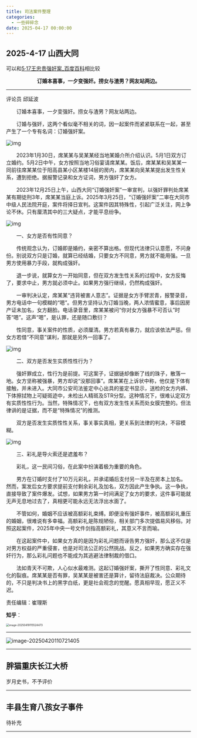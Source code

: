 ```yaml
---
title: 司法案件整理
categories:
  - 一些碎碎念
date: 2025-04-17 00:00:00
---
```






## 2025-4-17 山西大同

可以和[5·17王忠贵强奸案_百度百科](https://baike.baidu.com/item/5·17王忠贵强奸案/20843110#:~:text=2011年贵州省一起强奸案2011年5月17日，贵州省毕节市阿市乡国土资源管理所所长王忠贵强奸当地中学26岁的初中英语女教师周某。隔日周某向阿市乡派出所报警，警方回应称“戴避孕套不算强奸”。)相比较

<center><strong>订婚本喜事，一夕变强奸。捞女与渣男？网友站两边。</strong></center>

---

评论员 邱延波

　　订婚本喜事，一夕变强奸。捞女与渣男？网友站两边。

　　订婚与强奸，这两个看似毫不相关的词，因一起案件而紧紧联系在一起，甚至产生了一个专有名词：订婚强奸案。

![img](https://yamapicgo.oss-cn-nanjing.aliyuncs.com/picgoImage/007YAdaely1hzu9h5p4r3j30ta0hbjs2.jpg)

　　2023年1月30日，席某某与吴某某经当地某婚介所介绍认识。5月1日双方订立婚约。5月2日中午，女方按照当地习俗宴请席某某。饭后，席某某和吴某某一同前往席某某位于阳高县某小区某楼14层的房内，席某某向吴某某提出发生性关系，遭到拒绝。据报警记录和女方证词，男方强奸了女方。

　　2023年12月25日上午，山西大同“订婚强奸案”一审宣判，以强奸罪判处席某某有期徒刑3年，席某某当庭上诉。2025年3月25日，“订婚强奸案”二审在大同市中级人民法院开庭，案件将择日宣判。这案件因其特殊性，引起广泛关注，网上争论不休。只有厘清其中的三大疑点，才能平息纷争。

![img](https://yamapicgo.oss-cn-nanjing.aliyuncs.com/picgoImage/007YAdaely1hzu9hss9x3j30xi0kvdge.jpg)

　　一、女方是否有性同意？

　　传统观念认为，订婚即是婚约，亲密不算出格。但现代法律只认意愿，不问身份。别说双方只是订婚，就算已经结婚，只要女方不同意，男方就不能用强。一旦男方使用暴力手段，就构成强奸。

　　退一步说，就算女方一开始同意，但在双方发生性关系的过程中，女方反悔了，要求中止，男方就必须中止。如果男方强行继续，仍然构成强奸。

　　一审判决认定，席某某“违背被害人意志”。证据是女方手臂淤青，报警录音，男方电话中一句模糊的“嗯”。但男方坚持认为订婚当晚，两人浓情蜜意，事后因房产证未加名，女方翻脸。电话录音里，席某某被问“你对女方强暴不可否认”时答“嗯”。这声“嗯”，是认罪，还是随口敷衍？

　　性同意，事关案件的性质，必须厘清。男方若真有暴力，就应该依法严惩。但女方若借“不同意”谋利，那就是另外一回事了。 

![img](https://yamapicgo.oss-cn-nanjing.aliyuncs.com/picgoImage/007YAdaely1hzu9i29boqj30zu0ll753.jpg)

　　二、双方是否发生实质性性行为？

　　强奸罪成立，性行为是前提。可这案子，证据链却像断了线的珠子，散落一地。女方坚称被强暴，男方却说“没那回事”。席某某在上诉状中称，他仅是下体有接触，并未进入。大同市公安司法鉴定中心出具的鉴定书显示，送检的女方内裤、下体擦拭物上可疑斑迹中，未检出人精斑及STR分型。这种情况下，很难认定双方有实质性性行为。当然，特殊情况下，也有双方发生性关系而处女膜完整的。但法律讲的是证据，而不是“特殊情况”的推测。

　　双方是否发生实质性性关系，事关事实真相，更关系到法律的判决，不容模糊。

![img](https://yamapicgo.oss-cn-nanjing.aliyuncs.com/picgoImage/007YAdaely1hzu9i7qq8oj30zu0n23zn.jpg)

　　三、彩礼是导火索还是遮羞布？

　　彩礼，这一民间习俗，在此案中扮演着极为重要的角色。

　　男方在订婚时支付了10万元彩礼，并承诺婚后支付另一半及在房本上加名。然而，案发后女方要求提前支付剩余彩礼及加名，双方因此产生争执。这一争执，直接导致了案件爆发。试想，如果男方第一时间满足了女方的要求，这件事可能就无声无息地过去了，真相更可能永远无法浮出水面了。

　　不管如何，婚姻不应该被高额彩礼束缚。即便没有强奸事件，被高额彩礼重压的婚姻，很难说有多幸福。高额彩礼是陈规陋俗，相关部门多次提倡易风移俗。对照这起案件，2025年中央一号文件剑指高额彩礼，其意义不言而喻。

　　在这起案件中，如果女方真的是因为彩礼问题而诬告男方强奸，那么这不仅是对男方权益的严重侵害，也是对司法公正的公然挑战。反之，如果男方确实存在强奸行为，那么彩礼问题也不能成为其逃避法律制裁的借口。

　　法如青天不可欺，人心似水最难测。这起订婚强奸案，撕开了性同意、彩礼文化的裂痕。席某某是否有罪，吴某某是被害还是算计，留待法庭裁决。公众期待的，不只是判决书上的黑字白纸，更是社会观念的觉醒。愿真相早现，愿正义不迟。

责任编辑：崔理斯



**知乎**：

<img src="https://yamapicgo.oss-cn-nanjing.aliyuncs.com/picgoImage/image-20250419115524473.png" alt="image-20250419115524473" style="zoom:50%;" />

---

![image-20250420110721405](https://yamapicgo.oss-cn-nanjing.aliyuncs.com/picgoImage/image-20250420110721405.png)

---

## 胖猫重庆长江大桥

岁月史书，不予评价

---

## 丰县生育八孩女子事件

待补充

---

